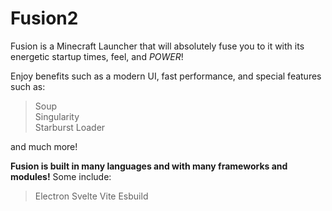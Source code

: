 # Fusion2

Fusion is a Minecraft Launcher that will absolutely fuse you to it with its energetic startup times, feel, and *POWER*!

Enjoy benefits such as a modern UI, fast performance, and special features such as:
> Soup\
> Singularity\
> Starburst Loader

and much more!

**Fusion is built in many languages and with many frameworks and modules!** Some include:
> Electron
Svelte
Vite
Esbuild